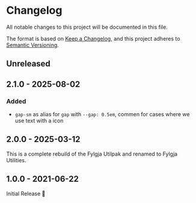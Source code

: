 # Changelog

All notable changes to this project will be documented in this file.

The format is based on [Keep a Changelog](https://keepachangelog.com/en/1.1.0/),
and this project adheres to [Semantic Versioning](https://semver.org/spec/v2.0.0.html).

## Unreleased

## 2.1.0 - 2025-08-02

### Added

- `gap-sm` as alias for `gap` with `--gap: 0.5em`, commen for cases where we use text with a icon

## 2.0.0 - 2025-03-12

This is a complete rebuild of the Fylgja Utilpak and renamed to Fylgja Utilities.

## 1.0.0 - 2021-06-22

Initial Release 🎉

